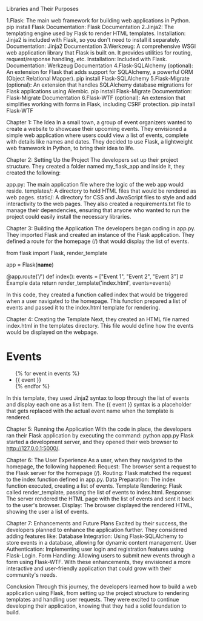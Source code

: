Libraries and Their Purposes

1.Flask: The main web framework for building web applications in Python.
  pip install Flask
  Documentation: Flask Documentation
2.Jinja2: The templating engine used by Flask to render HTML templates.
  Installation: Jinja2 is included with Flask, so you don't need to install it separately.
  Documentation: Jinja2 Documentation
3.Werkzeug: A comprehensive WSGI web application library that Flask is built on. It provides utilities for routing, request/response handling, etc.
  Installation: Included with Flask.
  Documentation: Werkzeug Documentation
4.Flask-SQLAlchemy (optional): An extension for Flask that adds support for SQLAlchemy, a powerful ORM (Object Relational Mapper).
  pip install Flask-SQLAlchemy
5.Flask-Migrate (optional): An extension that handles SQLAlchemy database migrations for Flask applications using Alembic.
  pip install Flask-Migrate
  Documentation: Flask-Migrate Documentation
6.Flask-WTF (optional): An extension that simplifies working with forms in Flask, including CSRF protection.
  pip install Flask-WTF



Chapter 1: The Idea
In a small town, a group of event organizers wanted to create a website to showcase their upcoming events. They envisioned a simple web application where users could view a list of events, complete with details like names and dates. They decided to use Flask, a lightweight web framework in Python, to bring their idea to life.

Chapter 2: Setting Up the Project
The developers set up their project structure. They created a folder named my_flask_app and inside it, they created the following:

app.py: The main application file where the logic of the web app would reside.
templates/: A directory to hold HTML files that would be rendered as web pages.
static/: A directory for CSS and JavaScript files to style and add interactivity to the web pages.
They also created a requirements.txt file to manage their dependencies, ensuring that anyone who wanted to run the project could easily install the necessary libraries.

Chapter 3: Building the Application
The developers began coding in app.py. They imported Flask and created an instance of the Flask application. They defined a route for the homepage (/) that would display the list of events.

from flask import Flask, render_template

app = Flask(__name__)

@app.route('/')
def index():
    events = ["Event 1", "Event 2", "Event 3"]  # Example data
    return render_template('index.html', events=events)
    
In this code, they created a function called index that would be triggered when a user navigated to the homepage. This function prepared a list of events and passed it to the index.html template for rendering.

Chapter 4: Creating the Template
Next, they created an HTML file named index.html in the templates directory. This file would define how the events would be displayed on the webpage.

<!DOCTYPE html>
<html lang="en">
<head>
    <meta charset="UTF-8">
    <meta name="viewport" content="width=device-width, initial-scale=1.0">
    <title>My Flask App</title>
</head>
<body>
    <h1>Events</h1>
    <ul>
        {% for event in events %}
            <li>{{ event }}</li>
        {% endfor %}
    </ul>
</body>
</html>
In this template, they used Jinja2 syntax to loop through the list of events and display each one as a list item. The {{ event }} syntax is a placeholder that gets replaced with the actual event name when the template is rendered.


Chapter 5: Running the Application
With the code in place, the developers ran their Flask application by executing the command:
python app.py
Flask started a development server, and they opened their web browser to http://127.0.0.1:5000/.

Chapter 6: The User Experience
As a user, when they navigated to the homepage, the following happened:
Request: The browser sent a request to the Flask server for the homepage (/).
Routing: Flask matched the request to the index function defined in app.py.
Data Preparation: The index function executed, creating a list of events.
Template Rendering: Flask called render_template, passing the list of events to index.html.
Response: The server rendered the HTML page with the list of events and sent it back to the user's browser.
Display: The browser displayed the rendered HTML, showing the user a list of events.

Chapter 7: Enhancements and Future Plans
Excited by their success, the developers planned to enhance the application further. They considered adding features like:
Database Integration: Using Flask-SQLAlchemy to store events in a database, allowing for dynamic content management.
User Authentication: Implementing user login and registration features using Flask-Login.
Form Handling: Allowing users to submit new events through a form using Flask-WTF.
With these enhancements, they envisioned a more interactive and user-friendly application that could grow with their community's needs.

Conclusion
Through this journey, the developers learned how to build a web application using Flask, from setting up the project structure to rendering templates and handling user requests. They were excited to continue developing their application, knowing that they had a solid foundation to build.

